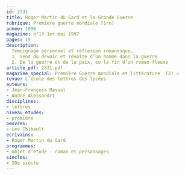 ```yaml
---
id: 2331
title: Roger Martin du Gard et la Grande Guerre
rubrique: Première guerre mondiale [1re]
annee: 1996
magazine: n°13 1er mai 1997
pages: 15
description: 
  Témoignage personnel et réflexion romanesque…
  1. Sens du devoir et révolte d’un homme dans la guerre
  2. De la guerre et de la paix, ou la fin d’un roman-fleuve
article_pdf: 2331.pdf
magazine_special: Première Guerre mondiale et littérature  (2) »
revue: L’école des lettres des lycées
auteurs:
- Jean-François Massol
- André Alessandri
disciplines:
- lettres
niveau_etudes:
- première
oeuvres:
- Les Thibault
ecrivains:
- Roger Martin du Gard
programmes:
- objet d’étude - roman et personnages
siecles:
- 20e siècle
---
```

